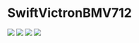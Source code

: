 # SwiftVictronBMV712

<p>
<img src="https://img.shields.io/badge/Architecture%20-ARMv6%20%7C%20%20ARMv7%2F8-red.svg"/>
<img src="https://img.shields.io/badge/OS-Raspbian-yellow.svg"/>
<a href="https://developer.apple.com/swift"><img src="https://img.shields.io/badge/Swift-5x-brightgreen.svg"/></a>
<a href="https://raw.githubusercontent.com/emilpedersen/SwiftVictronBMV712/master/LICENSE"><img src="https://img.shields.io/badge/Licence-MIT-blue.svg" /></a>
</p>
